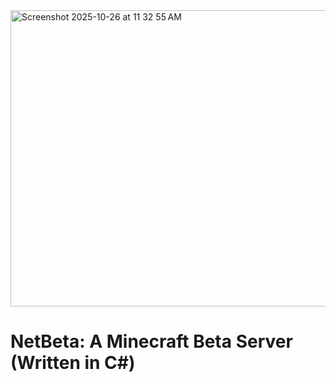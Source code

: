 <img width="851" height="474" alt="Screenshot 2025-10-26 at 11 32 55 AM" src="https://github.com/user-attachments/assets/a0c5b24a-f830-4af1-8d43-4f4cec183ff1" />

<h1>NetBeta: A Minecraft Beta Server (Written in C#)</h1>
